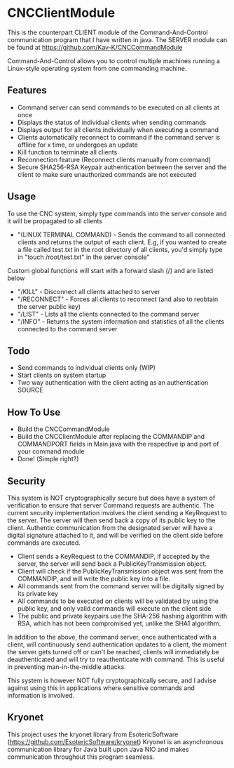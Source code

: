 # CNCClientModule

This is the counterpart CLIENT module of the Command-And-Control communication program that I have written in java.
The SERVER module can be found at https://github.com/Kav-K/CNCCommandModule

Command-And-Control allows you to control multiple machines running a Linux-style operating system from one commanding machine.

## Features
- Command server can send commands to be executed on all clients at once
- Displays the status of individual clients when sending commands
- Displays output for all clients individually when executing a command
- Clients automatically reconnect to command if the command server is offline for x time, or undergoes an update
- Kill function to terminate all clients
- Reconnection feature (Reconnect clients manually from command)
- Secure SHA256-RSA Keypair authentication between the server and the client to make sure unauthorized commands are not executed
## Usage
To use the CNC system, simply type commands into the server console and it will be propagated to all clients
- "(LINUX TERMINAL COMMAND) - Sends the command to all connected clients and returns the output of each client. E.g, if you wanted to create a file called test.txt in the root directory of all clients, you'd simply type in "touch /root/test.txt" in the server console"

Custom global functions will start with a forward slash (/) and are listed below
- "/KILL" - Disconnect all clients attached to server
- "/RECONNECT" - Forces all clients to reconnect (and also to reobtain the server public key)
- "/LIST" - Lists all the clients connected to the command server
- "/INFO" - Returns the system information and statistics of all the clients connected to the command server

## Todo
- Send commands to individual clients only (WIP)
- Start clients on system startup
- Two way authentication with the client acting as an authentication SOURCE
## How To Use
- Build the CNCCommandModule
- Build the CNCClientModule after replacing the COMMANDIP and COMMANDPORT fields in Main.java with the respective ip and port of your command module
- Done! (Simple right?)



## Security
This system is NOT cryptographically secure but does have a system of verification to ensure that server Command requests are authentic. The current security implementation involves the client sending a KeyRequest to the server. The server will then send back a copy of its public key to the client. Authentic communication from the designated server will have a digital signature attached to it, and will be verified on the client side before commands are executed.

- Client sends a KeyRequest to the COMMANDIP, if accepted by the server, the server will send back a PublicKeyTransmission object.
- Client will check if the PublicKeyTransmission object was sent from the COMMANDIP, and will write the public key into a file.
- All commands sent from the command server will be digitally signed by its private key
- All commands to be executed on clients will be validated by using the public key, and only valid commands will execute on the client side
- The public and private keypairs use the SHA-256 hashing algorithm with RSA, which has not been compromised yet, unlike the SHA1 algorithm.

In addition to the above, the command server, once authenticated with a client, will continuously send authentication updates to a client, the moment the server gets turned off or can't be reached, clients will immediately be deauthenticated and will try to reauthenticate with command. This is useful in preventing man-in-the-middle attacks.

This system is however NOT fully cryptographically secure, and I advise against using this in applications where sensitive commands and information is involved.

## Kryonet
This project uses the kryonet library from EsotericSoftware (https://github.com/EsotericSoftware/kryonet) Kryonet is an asynchronous communication library for Java built upon Java NIO and makes communication throughout this program seamless.
